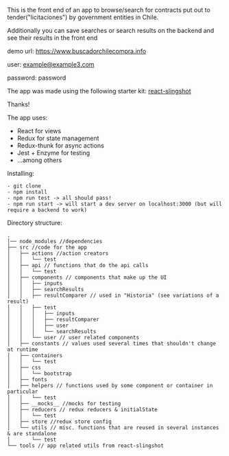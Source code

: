 This is the front end of an app to browse/search for contracts put out to tender("licitaciones") by government entities in Chile.

Additionally you can save searches or search results on the backend and see their
results in the front end

demo url:
    https://www.buscadorchilecompra.info

user: example@example3.com

password: password

The app was made using the following starter kit: [react-slingshot](https://github.com/coryhouse/react-slingshot)

Thanks!

The app uses:

- React for views
- Redux for state management
- Redux-thunk for async actions
- Jest + Enzyme for testing
- ...among others

Installing:

    - git clone
    - npm install
    - npm run test -> all should pass!
    - npm run start -> will start a dev server on localhost:3000 (but will require a backend to work)


Directory structure: 
```
.
│── node_modules //dependencies
├── src //code for the app
│   ├── actions //action creators
│   │   └── test
│   ├── api // functions that do the api calls
│   │   └── test
│   ├── components // components that make up the UI
│   │   ├── inputs 
│   │   ├── searchResults 
│   │   ├── resultComparer // used in "Historia" (see variations of a result)
│   │   ├── test
│   │   │   ├── inputs
│   │   │   ├── resultComparer
│   │   │   ├── user
│   │   │   └── searchResults
│   │   └── user // user related components
│   ├── constants // values used several times that shouldn't change at runtime
│   ├── containers
│   │   └── test
│   ├── css 
│   │   └── bootstrap
│   ├── fonts
│   ├── helpers // functions used by some component or container in particular
│   │   └── test
│   ├── __mocks__ //mocks for testing
│   ├── reducers // redux reducers & initialState
│   │   └── test
│   ├── store //redux store config
│   └── utils // misc. functions that are reused in several instances & are standalone
│       └── test
└── tools // app related utils from react-slingshot


```


